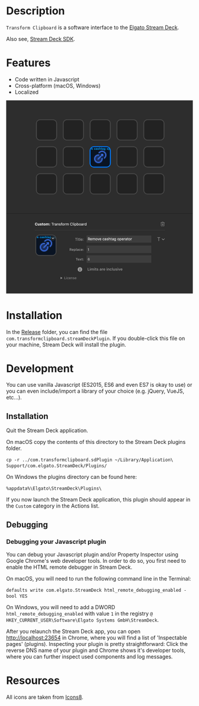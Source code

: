 # Description

`Transform Clipboard` is a software interface to the [Elgato Stream Deck](https://www.elgato.com/en/gaming/stream-deck).

Also see, [Stream Deck SDK](https://developer.elgato.com/documentation/stream-deck/sdk/overview/).

# Features

- Code written in Javascript
- Cross-platform (macOS, Windows)
- Localized

![](.github/screenshot.png)

# Installation

In the [Release](./Release/) folder, you can find the file `com.transformclipboard.streamDeckPlugin`. If you double-click this file on your machine, Stream Deck will install the plugin.

# Development

You can use vanilla Javascript (ES2015, ES6 and even ES7 is okay to use) or you can even include/import a library of your choice (e.g. jQuery, VueJS, etc...).

## Installation

Quit the Stream Deck application.

On macOS copy the contents of this directory to the Stream Deck plugins folder.

```
cp -r ../com.transformclipboard.sdPlugin ~/Library/Application\ Support/com.elgato.StreamDeck/Plugins/
```

On Windows the plugins directory can be found here:

```
%appdata%\Elgato\StreamDeck\Plugins\
```

If you now launch the Stream Deck application, this plugin should appear in the `Custom` category in the Actions list.

## Debugging

### Debugging your Javascript plugin

You can debug your Javascript plugin and/or Property Inspector using Google Chrome's web developer tools. In order to do so, you first need to enable the HTML remote debugger in Stream Deck.

On macOS, you will need to run the following command line in the Terminal:
```
defaults write com.elgato.StreamDeck html_remote_debugging_enabled -bool YES
```

On Windows, you will need to add a DWORD `html_remote_debugging_enabled` with value `1` in the registry `@ HKEY_CURRENT_USER\Software\Elgato Systems GmbH\StreamDeck`.

After you relaunch the Stream Deck app, you can open [http://localhost:23654](http://localhost:23654) in Chrome, where you will find a list of 'Inspectable pages' (plugins). Inspecting your plugin is pretty straightforward: Click the reverse DNS name of your plugin and Chrome shows it's developer tools, where you can further inspect used components and log messages.

# Resources

All icons are taken from [Icons8](https://icons8.com).

